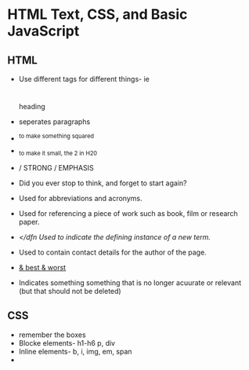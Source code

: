 # HTML Text, CSS, and Basic JavaScript

## HTML
* Use different tags for different things- ie <h1></h1> heading
* <p></p> seperates paragraphs
* <sup> to make something squared
* <sub> to make it small, the 2 in H20
* <strong> </strong> / <em> </em>
  STRONG / EMPHASIS
* <blockquote> </blockquote>
  Did you ever stop to think, and forget to start again?

* <abbr> </abbr>
  Used for abbreviations and acronyms.
* <cite> </cite>
 Used for referencing a piece of work such as book, film or research paper.
* <dfn> </dfn
  Used to indicate the defining instance of a new term.
* <address> </address>
  Used to contain contact details for the author of the page.
* <ins> <ins> & <del> </del>
  best & worst
* <s> </s>
  Indicates something something that is no longer acuurate or relevant (but that should not be deleted)

## CSS
* remember the boxes
* Blocke elements- h1-h6 p, div
* Inline elements- b, i, img, em, span
* <style> usually sits in the <head>
* When building a site with more than one page, you should you an external CSS style sheet 

## Basic JavaScript 
* * A script is a series of instructions that a computer can follow one-by-one. Each step is known as a statement, it's green.
* **Code Block** pink curly braces indicate start/end of a code block.
* JavaScript is case sensitive.
* Statements are instructions and each one starts on a new line.
* Statemetns can be organized into **code blocks**. Some statements are surrounded by curly braces.
* Write comments to explain what my code deos!!!
* Multi-line comments start with /* and end with */ anything between the characters isn't processed by JavaScript. They are pink in color.
* Sinlge-line comments are anything that follows //. They are gray in color.
* var quantity; var = **variable keyword**, quantity = variable name
* quantity = 3; quantity = variable name, 3 = variable value
* You should write comments to explain what your code does.
/* this is javascript comment*/ for multi line comment
// this is javascript comment for single line comment

#### Data Types
* Numeric- decimals and whole numbers
* String Data- Letters and characters
* Boolean Data- true or false values only
* JavaScript variable examples pg 63-68

#### Rules for naming variables
1. Name must begin with a letter, dollar sign or underscore, **NOT A NUMBER**
1. Name may contain letters, numbers, $, or ____.
1. Cannot use keywords or reserved words. Keywords tell the interpreter what to do, ie var is a keyword. Reserved words are words that may be used in future versions of JavaScript.
1. CASE SENSITIVE
1. Use a similar name to what it's storing. ie firstName might be used to store a person's first name. lastName for last name.
1. If the variable is more than one word, use capitals for first letter of following words. ie myNameIsNicki. 
* all lower case is considered camel case. mynameisnicki. Do not use for variables.

## Operators and Loops

## Comparison Operators:
 == equals
 != not equal to
 <'>/<'> 
 === strict equal to
 !== strict not equal to
 >= greater than or equal to
 <= less than or equal to
* comparison operators usually return single values of true or false. 

## Logical Operators:
* Logical operators allow you to compare the results of more than one comparison operator.

**Comparison Operator** ie (5 < 2)

**Logical Operators** ((5 < 2) && (2 >= 3))
**&&** is logical operator; tests more than one condition. If **both** expressions evaluate to true, then it returns true. If just one is false, then it returns false.

**||** logical or; this operator tests at least one condition. If either expression return true, then the expression returns true. If **both** return false, then the expression is false. 

**!** logical not; this operator takes a single Boolean value and inverts it. !(2 < 1) returns true. 2 is greater than 1, but the ! makes this true.


**Loops**
* While Loops: We don't know how many times the could should run, you can use a while loop. 
* For Loop: You know how many time you're going to execute code.
 i = i + 1 is the same as i++ 
 i = i - 1 is the same as i--
* loops generally start at 0, industry standard

**Data Types**
* int - integer only numbers, not special characters at all. ie 93
* string - uses other characters. ie '93' is considered string
* boolean - true or false only
